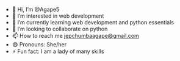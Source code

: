 - 👋 Hi, I’m @Agape5
- 👀 I’m interested in web development
- 🌱 I’m currently learning web development and python essentials 
- 💞️ I’m looking to collaborate on python
- 📫 How to reach me jepchumbaagape@gmail.com
- 😄 Pronouns: She/her
- ⚡ Fun fact: I am a lady of many skills
<!---
Agape5/Agape5 is a ✨ special ✨ repository because its `README.md` (this file) appears on your GitHub profile.
You can click the Preview link to take a look at your changes.
--->
